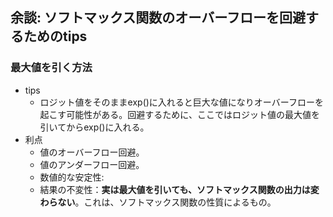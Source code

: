 ## 余談: ソフトマックス関数のオーバーフローを回避するためのtips


### 最大値を引く方法

- tips
  - ロジット値をそのままexp()に入れると巨大な値になりオーバーフローを起こす可能性がある。回避するために、ここではロジット値の最大値を引いてからexp()に入れる。
- 利点
  - 値のオーバーフロー回避。
  - 値のアンダーフロー回避。
  - 数値的な安定性: 
  - 結果の不変性：**実は最大値を引いても、ソフトマックス関数の出力は変わらない**。これは、ソフトマックス関数の性質によるもの。

